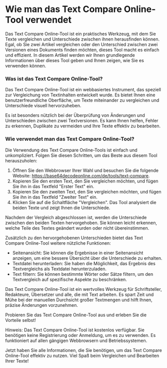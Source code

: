 Wie man das Text Compare Online-Tool verwendet
==============================================

Das Text Compare Online-Tool ist ein praktisches Werkzeug, mit dem Sie Texte vergleichen und Unterschiede zwischen ihnen herausfinden können. Egal, ob Sie zwei Artikel vergleichen oder den Unterschied zwischen zwei Versionen eines Dokuments finden möchten, dieses Tool macht es einfach und effizient. In diesem Artikel werden wir Ihnen grundlegende Informationen über dieses Tool geben und Ihnen zeigen, wie Sie es verwenden können.

### Was ist das Text Compare Online-Tool?

Das Text Compare Online-Tool ist ein webbasiertes Instrument, das speziell zur Vergleichung von Textinhalten entwickelt wurde. Es bietet Ihnen eine benutzerfreundliche Oberfläche, um Texte miteinander zu vergleichen und Unterschiede visuell hervorzuheben.

Es ist besonders nützlich bei der Überprüfung von Änderungen und Unterschieden zwischen zwei Textversionen. Es kann Ihnen helfen, Fehler zu erkennen, Duplikate zu vermeiden und Ihre Texte effektiv zu bearbeiten.

### Wie verwendet man das Text Compare Online-Tool?

Die Verwendung des Text Compare Online-Tools ist einfach und unkompliziert. Folgen Sie diesen Schritten, um das Beste aus diesem Tool herauszuholen:

1. Öffnen Sie den Webbrowser Ihrer Wahl und besuchen Sie die folgende Website: <https://base64decodeonline.com/de/tools/text-compare>.
2. Kopieren Sie den ersten Text, den Sie vergleichen möchten, und fügen Sie ihn in das Textfeld "Erster Text" ein.
3. Kopieren Sie den zweiten Text, den Sie vergleichen möchten, und fügen Sie ihn in das Textfeld "Zweiter Text" ein.
4. Klicken Sie auf die Schaltfläche "Vergleichen". Das Tool analysiert die beiden Texte und zeigt Ihnen die Unterschiede.

Nachdem der Vergleich abgeschlossen ist, werden die Unterschiede zwischen den beiden Texten hervorgehoben. Sie können leicht erkennen, welche Teile des Textes geändert wurden oder nicht übereinstimmen.

Zusätzlich zu den hervorgehobenen Unterschieden bietet das Text Compare Online-Tool weitere nützliche Funktionen:

- Seitenansicht: Sie können die Ergebnisse in einer Seitenansicht anzeigen, um eine bessere Übersicht über die Unterschiede zu erhalten.
- Textdatei herunterladen: Sie haben die Möglichkeit, das Ergebnis des Textvergleichs als Textdatei herunterzuladen.
- Text filtern: Sie können bestimmte Wörter oder Sätze filtern, um den Textvergleich auf spezifische Aspekte zu beschränken.

Das Text Compare Online-Tool ist ein wertvolles Werkzeug für Schriftsteller, Redakteure, Übersetzer und alle, die mit Text arbeiten. Es spart Zeit und Mühe bei der manuellen Durchsicht großer Textmengen und hilft Ihnen, präzise Änderungen vorzunehmen.

Probieren Sie das Text Compare Online-Tool aus und erleben Sie die Vorteile selbst!

Hinweis: Das Text Compare Online-Tool ist kostenlos verfügbar. Sie benötigen keine Registrierung oder Anmeldung, um es zu verwenden. Es funktioniert auf allen gängigen Webbrowsern und Betriebssystemen.

Jetzt haben Sie alle Informationen, die Sie benötigen, um das Text Compare Online-Tool effektiv zu nutzen. Viel Spaß beim Vergleichen und Bearbeiten Ihrer Texte!